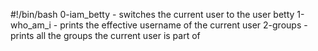 #!/bin/bash
0-iam_betty - switches the current user to the user betty
1-who_am_i - prints the effective username of the current user
2-groups - prints all the groups the current user is part of
